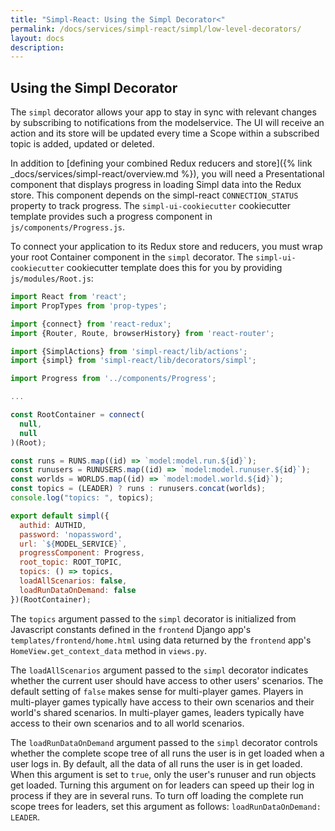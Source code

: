 ```yaml
---
title: "Simpl-React: Using the Simpl Decorator<"
permalink: /docs/services/simpl-react/simpl/low-level-decorators/
layout: docs
description:
---
```


## Using the Simpl Decorator


The `simpl` decorator allows your app to stay in sync with relevant changes by subscribing to notifications from the modelservice. 
The UI will receive an action and its store will be updated every time a Scope within a subscribed topic is added, updated or deleted.

In addition to [defining your combined Redux reducers and store]({% link _docs/services/simpl-react/overview.md %}), 
you will need a Presentational component that displays progress in loading Simpl data into the Redux store. 
This component depends on the simpl-react `CONNECTION_STATUS` property to track progress.
The `simpl-ui-cookiecutter` cookiecutter template provides such a progress component in `js/components/Progress.js`.

To connect your application to its Redux store and reducers, you must wrap your root Container component in the `simpl` decorator. 
The `simpl-ui-cookiecutter` cookiecutter template does this for you by providing `js/modules/Root.js`:

```jsx
import React from 'react';
import PropTypes from 'prop-types';

import {connect} from 'react-redux';
import {Router, Route, browserHistory} from 'react-router';

import {SimplActions} from 'simpl-react/lib/actions';
import {simpl} from 'simpl-react/lib/decorators/simpl';

import Progress from '../components/Progress';

...

const RootContainer = connect(
  null,
  null
)(Root);

const runs = RUNS.map((id) => `model:model.run.${id}`);
const runusers = RUNUSERS.map((id) => `model:model.runuser.${id}`);
const worlds = WORLDS.map((id) => `model:model.world.${id}`);
const topics = (LEADER) ? runs : runusers.concat(worlds);
console.log("topics: ", topics);

export default simpl({
  authid: AUTHID,
  password: 'nopassword',
  url: `${MODEL_SERVICE}`,
  progressComponent: Progress,
  root_topic: ROOT_TOPIC,
  topics: () => topics,
  loadAllScenarios: false,
  loadRunDataOnDemand: false
})(RootContainer);

```

The `topics` argument passed to the `simpl` decorator is initialized from Javascript constants defined in the `frontend` Django app's 
`templates/frontend/home.html` using data returned by the `frontend` app's `HomeView.get_context_data` method in `views.py`.

The `loadAllScenarios` argument passed to the `simpl` decorator indicates whether the current user should have access to 
other users' scenarios. The default setting of `false` makes sense for multi-player games. Players in multi-player games 
typically have access to their own scenarios and their world's shared scenarios. In multi-player games, leaders typically 
have access to their own scenarios and to all world scenarios. 

The `loadRunDataOnDemand` argument passed to the `simpl` decorator controls whether the complete scope tree of all runs the 
user is in get loaded when a user logs in. By default, all the data of all runs the user is in get loaded. 
When this argument is set to `true`, only the user's runuser and run objects get loaded.
Turning this argument on for leaders can speed up their log in process if they are in several runs.
To turn off loading the complete run scope trees for leaders, set this argument as follows: `loadRunDataOnDemand: LEADER`.
